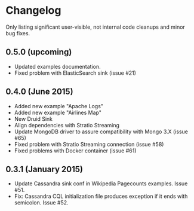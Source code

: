 # Changelog

Only listing significant user-visible, not internal code cleanups and minor bug fixes.

## 0.5.0 (upcoming)

* Updated examples documentation.
* Fixed problem with ElasticSearch sink (issue #21)

## 0.4.0 (June 2015)

* Added new example "Apache Logs"
* Added new example "Airlines Map"
* New Druid Sink
* Align dependencies with Stratio Streaming
* Update MongoDB driver to assure compatibility with Mongo 3.X (issue #65)
* Fixed problem with Stratio Streaming connection (issue #58)
* Fixed problems with Docker container (issue #61)

## 0.3.1 (January 2015)

* Update Cassandra sink conf in Wikipedia Pagecounts examples. Issue #51.
* Fix: Cassandra CQL initialization file produces exception if it ends with semicolon. Issue #52.